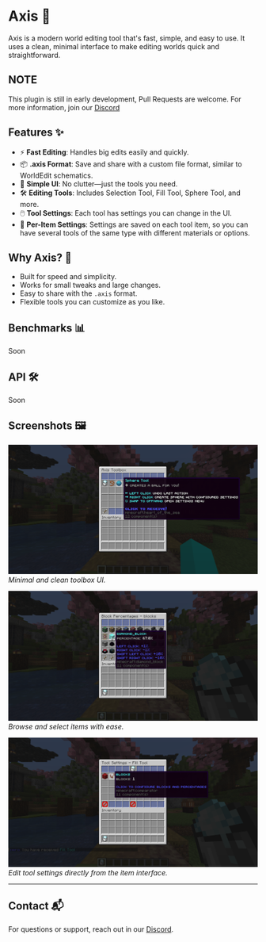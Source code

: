 # Axis 🧭

Axis is a modern world editing tool that's fast, simple, and easy to use. It uses a clean, minimal interface to make editing worlds quick and straightforward.

## NOTE
This plugin is still in early development, Pull Requests are welcome.
For more information, join our [Discord](https://discord.gg/f6rUtpy6y4)

## Features ✨

- ⚡ **Fast Editing**: Handles big edits easily and quickly.
- 📦 **.axis Format**: Save and share with a custom file format, similar to WorldEdit schematics.
- 🧼 **Simple UI**: No clutter—just the tools you need.
- 🛠️ **Editing Tools**: Includes Selection Tool, Fill Tool, Sphere Tool, and more.
- 🖱️ **Tool Settings**: Each tool has settings you can change in the UI.
- 📑 **Per-Item Settings**: Settings are saved on each tool item, so you can have several tools of the same type with different materials or options.

## Why Axis? 🤔

- Built for speed and simplicity.
- Works for small tweaks and large changes.
- Easy to share with the `.axis` format.
- Flexible tools you can customize as you like.

## Benchmarks 📊
Soon

## API 🛠️
Soon

## Screenshots 🖼️

![Toolbox Demo](assets/demo_toolbox.png)
*Minimal and clean toolbox UI.*

![Item Browser Demo](assets/demo_itembrowser.png)
*Browse and select items with ease.*

![Item Settings Demo](assets/demo_toolsettings.png)
*Edit tool settings directly from the item interface.*

---

## Contact 📬

For questions or support, reach out in our [Discord](https://discord.gg/f6rUtpy6y4).